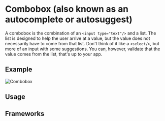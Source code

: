 <script setup>
  import React from './react.md';
</script>

# Combobox (also known as an autocomplete or autosuggest)

A combobox is the combination of an `<input type="text"/>` and a list.
The list is designed to help the user arrive at a value, but the value does not necessarily have to come from that list.
Don't think of it like a `<select/>`, but more of an input with some suggestions.
You can, however, validate that the value comes from the list, that's up to your app.

<components-status react='released' />

## Example

![Combobox](/combobox.png)

## Usage

<component-design-guidelines name="Warp - Components / Choice List" link="https://www.figma.com/file/nkiRpuVu6XRfvY96BA80H8/Components-overview?type=design&node-id=259-14517&mode=design" />

<component-questions />

## Frameworks

<tabs-content>
  <template #react>
    <react />
  </template>
</tabs-content>